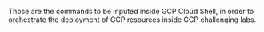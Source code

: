 Those are the commands to be inputed inside GCP Cloud Shell, in order to orchestrate the deployment of GCP resources inside GCP challenging labs.
